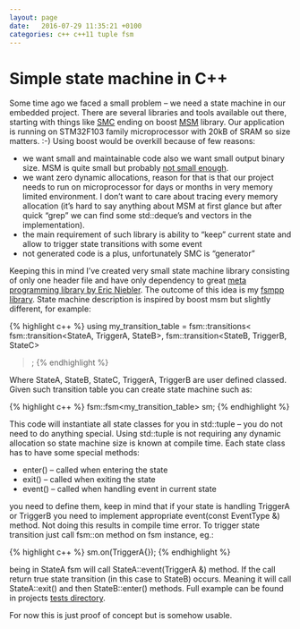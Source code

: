 ```yaml
---
layout: page
date:   2016-07-29 11:35:21 +0100
categories: c++ c++11 tuple fsm
---
```


# Simple state machine in C++ #

Some time ago we faced a small problem – we need a state machine in our embedded project. There are several
libraries and tools available out there, starting with things like [SMC](http://smc.sourceforge.net/) ending
on boost [MSM](http://www.boost.org/doc/libs/1_64_0/libs/msm/doc/HTML/index.html) library. Our application is
running on STM32F103 family microprocessor with 20kB of SRAM so size matters. :-) Using boost would be overkill because of few reasons:


* we want small and maintainable code also we want small output binary size. MSM is quite small but probably
[not small enough](http://www.boost.org/doc/libs/1_64_0/libs/msm/doc/HTML/ch04s04.html).
* we want zero dynamic allocations, reason for that is that our project needs to run on microprocessor for days
or months in very memory limited environment. I don’t want to care about tracing every memory allocation (it’s
hard to say anything about MSM at first glance but after quick “grep” we can find some std::deque’s and vectors in the implementation).
* the main requirement of such library is ability to “keep” current state and allow to trigger state transitions with some event
* not generated code is a plus, unfortunately SMC is “generator”

Keeping this in mind I’ve created very small state machine library consisting of only one header file and have
only dependency to great [meta programming library by Eric Niebler](https://github.com/ericniebler/meta).
The outcome of this idea is my [fsmpp library](https://github.com/lukaszgemborowski/fsmpp).
State machine description is inspired by boost msm but slightly different, for example:

{% highlight c++ %}
using my_transition_table = fsm::transitions<
    fsm::transition<StateA, TriggerA, StateB>,
    fsm::transition<StateB, TriggerB, StateC>
>;
{% endhighlight %}

Where StateA, StateB, StateC, TriggerA, TriggerB are user defined classed. Given such transition table you can create state machine such as:

{% highlight c++ %}
fsm::fsm<my_transition_table> sm;
{% endhighlight %}

This code will instantiate all state classes for you in std::tuple – you do not need to do anything special.
Using std::tuple is not requiring any dynamic allocation so state machine size is known at compile time. Each
state class has to have some special methods:

* enter() – called when entering the state
* exit() – called when exiting the state
* event() – called when handling event in current state

you need to define them, keep in mind that if your state is handling TriggerA or TriggerB you need to implement
appropriate event(const EventType &) method. Not doing this results in compile time error. To trigger state
transition just call fsm::on method on fsm instance, eg.:

{% highlight c++ %}
sm.on(TriggerA{});
{% endhighlight %}

being in StateA fsm will call StateA::event(TriggerA &) method. If the call return true state transition (in
this case to StateB) occurs. Meaning it will call StateA::exit() and then StateB::enter() methods. Full
example can be found in projects [tests directory](https://github.com/lukaszgemborowski/fsmpp/blob/master/tests/).

For now this is just proof of concept but is somehow usable.
